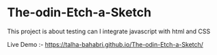 # The-odin-Etch-a-Sketch

This project is about testing can I integrate javascript with html and CSS 

Live Demo  :-
https://talha-bahabri.github.io/The-odin-Etch-a-Sketch/
